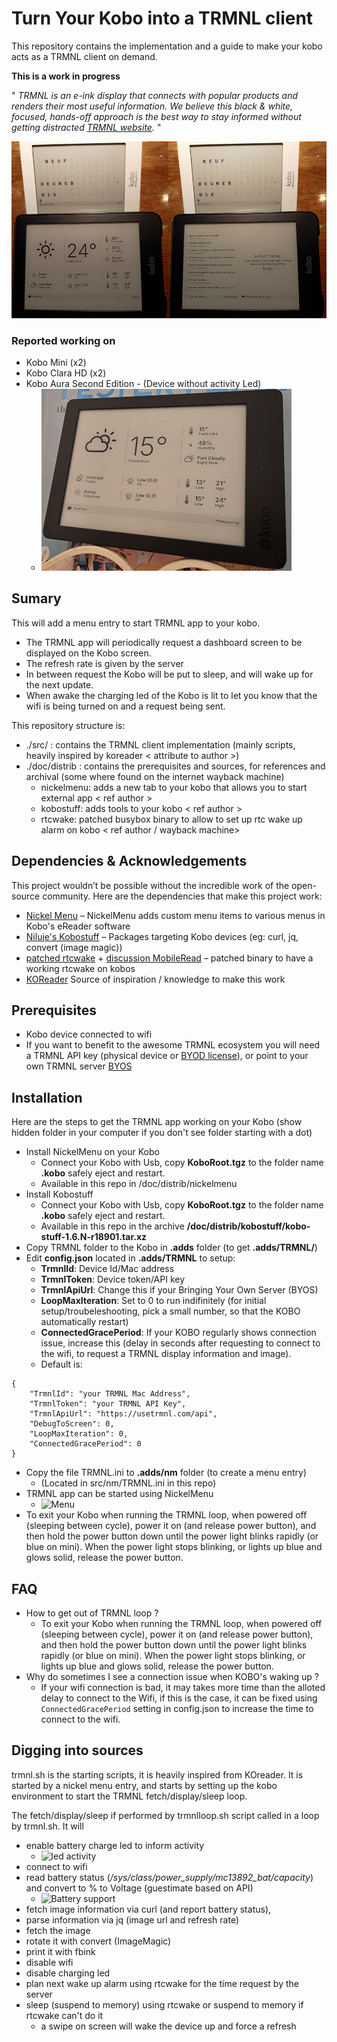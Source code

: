 # Turn Your Kobo into a TRMNL client
This repository contains the implementation and a guide to make your kobo acts as a TRMNL client on demand.

**This is a work in progress**

" *TRMNL is an e-ink display that connects with popular products and renders their most useful information. We believe this black & white, focused, hands-off approach is the best way to stay informed without getting distracted [TRMNL website](https://usetrmnl.com/).* "

![Capture](./doc/img/capture.jpg)

### Reported working on
- Kobo Mini (x2)
- Kobo Clara HD (x2)
- Kobo Aura Second Edition - (Device without activity Led)
  - ![Capture](./doc/img/koboaurasecondedition.png)

## Sumary
This will add a menu entry to start TRMNL app to your kobo. 
- The TRMNL app will periodically request a dashboard screen to be displayed on the Kobo screen.
- The refresh rate is given by the server
- In between request the Kobo will be put to sleep, and will wake up for the next update.
- When awake the charging led of the Kobo is lit to let you know that the wifi is being turned on and a request being sent.

This repository structure is:
- ./src/ : contains the TRMNL client implementation (mainly scripts, heavily inspired by koreader < attribute to author >)
- ./doc/distrib : contains the prerequisites and sources, for references and archival (some where found on the internet wayback machine) 
  - nickelmenu: adds a new tab to your kobo that allows you to start external app < ref author >
  - kobostuff: adds tools to your kobo < ref author >
  - rtcwake: patched busybox binary to allow to set up rtc wake up alarm on kobo < ref author / wayback machine>

## Dependencies & Acknowledgements

This project wouldn’t be possible without the incredible work of the open-source community. Here are the dependencies that make this project work:

- [Nickel Menu](https://pgaskin.net/NickelMenu/) – NickelMenu adds custom menu items to various menus in Kobo's eReader software
- [Niluje's Kobostuff](https://www.mobileread.com/forums/showthread.php?t=225030&highlight=kobostuff) – Packages targeting Kobo devices (eg: curl, jq, convert (image magic))
- [patched rtcwake](https://web.archive.org/web/20160401013708/http://www.scherello.de/rtcwake_kobo.zip) + [discussion MobileRead](https://www.mobileread.com/forums/showthread.php?t=212145&page=5) – patched binary to have a working rtcwake on kobos
- [KOReader](https://github.com/koreader/koreader) Source of inspiration / knowledge to make this work

## Prerequisites

- Kobo device connected to wifi
- If you want to benefit to the awesome TRMNL ecosystem you will need a TRMNL API key (physical device or [BYOD license](https://shop.usetrmnl.com/products/byod)), or point to your own TRMNL server [BYOS](https://docs.usetrmnl.com/go/diy/byos)

## Installation
Here are the steps to get the TRMNL app working on your Kobo (show hidden folder in your computer if you don't see folder starting with a dot)
- Install NickelMenu on your Kobo 
  - Connect your Kobo with Usb, copy **KoboRoot.tgz** to the folder name **.kobo** safely eject and restart.
  - Available in this repo in /doc/distrib/nickelmenu
- Install Kobostuff
  - Connect your Kobo with Usb, copy **KoboRoot.tgz** to the folder name **.kobo** safely eject and restart.
  - Available in this repo in the archive **/doc/distrib/kobostuff/kobo-stuff-1.6.N-r18901.tar.xz**
- Copy TRMNL folder to the Kobo in **.adds** folder (to get **.adds/TRMNL/**)
- Edit **config.json** located in **.adds/TRMNL** to setup:
  - **TrmnlId**: Device Id/Mac address
  - **TrmnlToken**: Device token/API key
  - **TrmnlApiUrl**: Change this if your Bringing Your Own Server (BYOS)
  - **LoopMaxIteration**: Set to 0 to run indifinitely (for initial setup/troubeleshooting, pick a small number, so that the KOBO automatically restart)
  - **ConnectedGracePeriod**: If your KOBO regularly shows connection issue, increase this (delay in seconds after requesting to connect to the wifi, to request a TRMNL display information and image).
  - Default is:
```
{
    "TrmnlId": "your TRMNL Mac Address",
    "TrmnlToken": "your TRMNL API Key",
    "TrmnlApiUrl": "https://usetrmnl.com/api",
    "DebugToScreen": 0,
    "LoopMaxIteration": 0,
    "ConnectedGracePeriod": 0
}
````

- Copy the file TRMNL.ini to **.adds/nm** folder (to create a menu entry) 
  - (Located in src/nm/TRMNL.ini in this repo)
- TRMNL app can be started using NickelMenu
   - ![Menu](./doc/img/menu.png) 
- To exit your Kobo when running the TRMNL loop, when powered off (sleeping between cycle), power it on (and release power button), and then hold the power button down until the power light blinks rapidly (or blue on mini). When the power light stops blinking, or lights up blue and glows solid, release the power button.


## FAQ
- How to get out of TRMNL loop ?
    - To exit your Kobo when running the TRMNL loop, when powered off (sleeping between cycle), power it on (and release power button), and then hold the power button down until the power light blinks rapidly (or blue on mini). When the power light stops blinking, or lights up blue and glows solid, release the power button.
- Why do sometimes I see a connection issue when KOBO's waking up ?
  - If your wifi connection is bad, it may takes more time than the alloted delay to connect to the Wifi, if this is the case, it can be fixed using ```ConnectedGracePeriod``` setting in config.json to increase the time to connect to the wifi.

## Digging into sources

trmnl.sh is the starting scripts, it is heavily inspired from KOreader.
It is started by a nickel menu entry, and starts by setting up the kobo environment to start the TRMNL fetch/display/sleep loop.

The fetch/display/sleep if performed by trmnlloop.sh script called in a loop by trmnl.sh. It will 
- enable battery charge led to inform activity
  - ![led activity](./doc/img/ledsupport.png)
- connect to wifi
- read battery status (*/sys/class/power_supply/mc13892_bat/capacity*) and convert to % to Voltage (guestimate based on API)
  - ![Battery support](./doc/img/batterysupport.png)
- fetch image information via curl (and report battery status), 
- parse information via jq (image url and refresh rate)
- fetch the image
- rotate it with convert (ImageMagic)
- print it with fbink
- disable wifi
- disable charging led
- plan next wake up alarm using rtcwake for the time request by the server
- sleep (suspend to memory) using rtcwake or suspend to memory if rtcwake can't do it
  - a swipe on screen will wake the device up and force a refresh 
